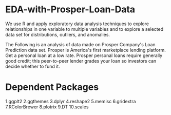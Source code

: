 # EDA-with-Prosper-Loan-Data

We use R and apply exploratory data analysis techniques to explore relationships in one variable to multiple variables and 
to explore a selected data set for distributions, outliers, and anomalies.

The Following is an analysis of data made on Prosper Company's Loan Prediction data set. Prosper is America's first marketplace
lending platform. Get a personal loan at a low rate. Prosper personal loans require generally good credit; this peer-to-peer lender grades
your loan so investors can decide whether to fund it.


# Dependent Packages
1.ggplt2
2.ggthemes
3.dplyr
4.reshape2
5.memisc
6.gridextra
7.RColorBrewer
8.plotrix
9.DT
10.scales
